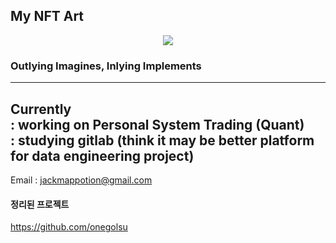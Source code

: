 ## My NFT Art
<p align="center">
  <img src="https://i.seadn.io/gcs/files/ac0e5a62da6365909c2f5e40ed048a8c.png" />
</p>

### Outlying Imagines, Inlying Implements

---
Currently  
  : working on Personal System Trading (Quant) </br>
  : studying gitlab (think it may be better platform for data engineering project)
---
Email : jackmappotion@gmail.com



#### 정리된 프로젝트
https://github.com/onegolsu
